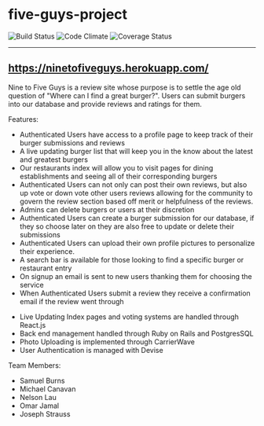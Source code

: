 # five-guys-project

![Build Status](https://codeship.com/projects/7abe0050-0688-0135-c77a-621c5691c49a/status?branch=master)
![Code Climate](https://codeclimate.com/github/thestrauss3/five-guys-project.png)
![Coverage Status](https://coveralls.io/repos/thestrauss3/five-guys-project/badge.png)

------
https://ninetofiveguys.herokuapp.com/
------

Nine to Five Guys is a review site whose purpose is to settle the age old question of "Where can I find a great burger?". Users can submit burgers into our database and provide reviews and ratings for them.

Features:
- Authenticated Users have access to a profile page to keep track of their burger submissions and reviews
- A live updating burger list that will keep you in the know about the latest and greatest burgers
- Our restaurants index will allow you to visit pages for dining establishments and seeing all of their corresponding burgers
- Authenticated Users can not only can post their own reviews, but also up vote or down vote other users reviews allowing for the community to govern the review section based off merit or helpfulness of the reviews.
- Admins can delete burgers or users at their discretion
- Authenticated Users can create a burger submission for our database, if they so choose later on they are also free to update or delete their submissions
- Authenticated Users can upload their own profile pictures to personalize their experience.
- A search bar is available for those looking to find a specific burger or restaurant entry
- On signup an email is sent to new users thanking them for choosing the service
- When Authenticated Users submit a review they receive a confirmation email if the review went through

* Live Updating Index pages and voting systems are handled through React.js
* Back end management handled through Ruby on Rails and PostgresSQL
* Photo Uploading is implemented through CarrierWave
* User Authentication is managed with Devise



Team Members:
- Samuel Burns
- Michael Canavan
- Nelson Lau
- Omar Jamal
- Joseph Strauss
